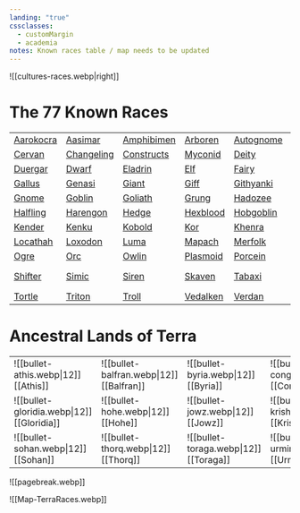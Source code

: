 ```yaml
---
landing: "true"
cssclasses:
  - customMargin
  - academia
notes: Known races table / map needs to be updated
---
```

![[cultures-races.webp|right]]

# The 77 Known Races

|                                                         |                                                           |                                                                  |                                                            |                                                              |                                                           |                                                           |
| ------------------------------------------------------- | --------------------------------------------------------- | ---------------------------------------------------------------- | ---------------------------------------------------------- | ------------------------------------------------------------ | --------------------------------------------------------- | --------------------------------------------------------- |
| [Aarokocra](https://5e.tools/races.html#aarakocra_mpmm) | [Aasimar](https://5e.tools/races.html#aasimar_mpmm)       | [Amphibimen](https://www.dandwiki.com/wiki/Amphibimen_(5e_Race)) | [Arboren](https://www.dandwiki.com/wiki/Arboren_(5e_Race)) | [Autognome](https://5e.tools/races.html#autognome_aag)       | [Bugbear](https://5e.tools/races.html#bugbear_mpmm)       | [Centaur](https://5e.tools/races.html#centaur_mpmm)       |
| [Cervan](https://5e.tools/races.html#cervan_hwcs)       | [Changeling](https://5e.tools/races.html#changeling_mpmm) | [Constructs](https://forgottenrealms.fandom.com/wiki/Construct)  | [Myconid](https://forgottenrealms.fandom.com/wiki/Myconid) | [Deity](https://forgottenrealms.fandom.com/wiki/Deity)       | [Dhampir](https://5e.tools/races.html#dhampir_vrgr)       | [Dragonborn](https://5e.tools/races.html#dragonborn_phb)  |
| [Duergar](https://5e.tools/races.html#duergar_mpmm)     | [Dwarf](https://5e.tools/races.html#dwarf_phb)            | [Eladrin](https://5e.tools/races.html#eladrin_mpmm)              | [Elf](https://5e.tools/races.html#elf_phb)                 | [Fairy](https://5e.tools/races.html#fairy_mpmm)              | [Firbolg](https://5e.tools/races.html#firbolg_mpmm)       | [Floran](https://www.dandwiki.com/wiki/Floran_(5e_Race))  |
| [Gallus](https://5e.tools/races.html#gallus_hwcs)       | [Genasi](https://5e.tools/races.html#genasi_mpmm)         | [Giant](https://forgottenrealms.fandom.com/wiki/Giant)           | [Giff](https://5e.tools/races.html#giff_aag)               | [Githyanki](https://5e.tools/races.html#githyanki_mpmm)      | [Githzerai](https://5e.tools/races.html#githzerai_mpmm)   | [Gnoll](https://www.dandwiki.com/wiki/Gnoll_(5e_Race))    |
| [Gnome](https://5e.tools/races.html#gnome_phb)          | [Goblin](https://5e.tools/races.html#goblin_mpmm)         | [Goliath](https://5e.tools/races.html#goliath_mpmm)              | [Grung](https://5e.tools/races.html#grung_oga)             | [Hadozee](https://5e.tools/races.html#hadozee_aag)           | [Half-Elf](https://5e.tools/races.html#half-elf_phb)      | [Half-Orc](https://5e.tools/races.html#half-orc_phb)      |
| [Halfling](https://5e.tools/races.html#halfling_phb)    | [Harengon](https://5e.tools/races.html#harengon_mpmm)     | [Hedge](https://5e.tools/races.html#hedge_hwcs)                  | [Hexblood](https://5e.tools/races.html#hexblood_vrgr)      | [Hobgoblin](https://5e.tools/races.html#hobgoblin_mpmm)      | [Human](https://5e.tools/races.html#human_phb)            | [Kalashtar](https://5e.tools/races.html#kalashtar_erlw)   |
| [Kender](https://5e.tools/races.html#kender_dsotdq)     | [Kenku](https://5e.tools/races.html#kenku_vgm)            | [Kobold](https://5e.tools/races.html#kobold_mpmm)                | [Kor](https://5e.tools/races.html#kor_psz)                 | [Khenra](https://5e.tools/races.html#khenra_psa)             | [Lizardfolk](https://5e.tools/races.html#lizardfolk_mpmm) | [Leonin](https://5e.tools/races.html#leonin_mot)          |
| [Locathah](https://5e.tools/races.html#locathah_lr)     | [Loxodon](https://5e.tools/races.html#loxodon_ggr)        | [Luma](https://5e.tools/races.html#luma_hwcs)                    | [Mapach](https://5e.tools/races.html#mapach_hwcs)          | [Merfolk](https://5e.tools/races.html#merfolk_psz)           | [Minotaur](https://5e.tools/races.html#minotaur_mpmm)     | [Naga](https://5e.tools/races.html#naga_psa)              |
| [Ogre](https://forgottenrealms.fandom.com/wiki/Ogre)    | [Orc](https://5e.tools/races.html#orc_mpmm)               | [Owlin](https://5e.tools/races.html#owlin_scc)                   | [Plasmoid](https://5e.tools/races.html#plasmoid_aag)       | [Porcein](https://triplecrit.fandom.com/wiki/Porcein_(Race)) | [Satyr](https://5e.tools/races.html#satyr_mpmm)           | [Shadar-Kai](https://5e.tools/races.html#shadar-kai_mpmm) |
| [Shifter](https://5e.tools/races.html#shifter_mpmm)     | [Simic](https://5e.tools/races.html#simic%20hybrid_ggr)   | [Siren](https://5e.tools/races.html#siren_psx)                   | [Skaven](https://www.dandwiki.com/wiki/Skaven_(5e_Race))   | [Tabaxi](https://5e.tools/races.html#tabaxi_mpmm)            | [Thri-kreen](https://5e.tools/races.html#thri-kreen_aag)  | [Tiefling](https://5e.tools/races.html#tiefling_phb)      |
| [Tortle](https://5e.tools/races.html#tortle_mpmm)       | [Triton](https://5e.tools/races.html#triton_mpmm)         | [Troll](https://forgottenrealms.fandom.com/wiki/Troll)           | [Vedalken](https://5e.tools/races.html#vedalken_ggr)       | [Verdan](https://5e.tools/races.html#verdan_ai)              | [Warforged](https://5e.tools/races.html#warforged_erlw)   | [Yuan-Ti](https://5e.tools/races.html#yuan-ti_mpmm)       |

# Ancestral Lands of Terra

|                                            |                                          |                                        |                                        |                                            |                                        |                                        |                                          |
| :----------------------------------------- | :--------------------------------------- | :------------------------------------- | :------------------------------------- | :----------------------------------------- | :------------------------------------- | :------------------------------------- | :--------------------------------------- |
| ![[bullet-athis.webp\|12]] [[Athis]]       | ![[bullet-balfran.webp\|12]] [[Balfran]] | ![[bullet-byria.webp\|12]] [[Byria]]   | ![[bullet-congia.webp\|12]] [[Congia]] | ![[bullet-estrelia.webp\|12]] [[Estrelia]] | ![[bullet-ettnia.webp\|12]] [[Ettnia]] | ![[bullet-fontia.webp\|12]] [[Fontia]] | ![[bullet-frace.webp\|12]] [[Frace]]     |
| ![[bullet-gloridia.webp\|12]] [[Gloridia]] | ![[bullet-hohe.webp\|12]] [[Hohe]]       | ![[bullet-jowz.webp\|12]] [[Jowz]]     | ![[bullet-krish.webp\|12]] [[Krish]]   | ![[bullet-lignia.webp\|12]] [[Lignia]]     | ![[bullet-moomia.webp\|12]] [[Moomia]] | ![[bullet-shaba.webp\|12]] [[Shaba]]   | ![[bullet-loomia.webp\|12]] [[Loomia]]   |
| ![[bullet-sohan.webp\|12]] [[Sohan]]       | ![[bullet-thorq.webp\|12]] [[Thorq]]     | ![[bullet-toraga.webp\|12]] [[Toraga]] | ![[bullet-urmir.webp\|12]] [[Urmir]]   | ![[bullet-vannes.webp\|12]] [[Vannes]]     | ![[bullet-vilia.webp\|12]] [[Vilia]]   | ![[bullet-viso.webp\|12]] [[Viso]]     | ![[bullet-westler.webp\|12]] [[Westler]] |

![[pagebreak.webp]]

![[Map-TerraRaces.webp]]
